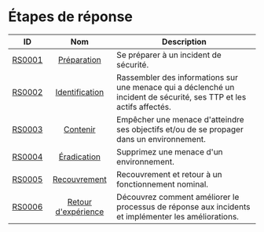 # Étapes de réponse

| ID    | Nom     | Description |
|:-----:|:--------:|-------------|
| [RS0001](Response_Stages/RS0001.md) | [Préparation](Response_Stages/RS0001.md) | Se préparer à un incident de sécurité. |
| [RS0002](Response_Stages/RS0002.md) | [Identification](Response_Stages/RS0002.md) | Rassembler des informations sur une menace qui a déclenché un incident de sécurité, ses TTP et les actifs affectés. |
| [RS0003](Response_Stages/RS0003.md) | [Contenir](Response_Stages/RS0003.md) | Empêcher une menace d'atteindre ses objectifs et/ou de se propager dans un environnement. |
| [RS0004](Response_Stages/RS0004.md) | [Éradication](Response_Stages/RS0004.md) | Supprimez une menace d'un environnement. |
| [RS0005](Response_Stages/RS0005.md) | [Recouvrement](Response_Stages/RS0005.md) | Recouvrement et retour à un fonctionnement nominal. |
| [RS0006](Response_Stages/RS0006.md) | [Retour d'expérience](Response_Stages/RS0006.md) | Découvrez comment améliorer le processus de réponse aux incidents et implémenter les améliorations. |
